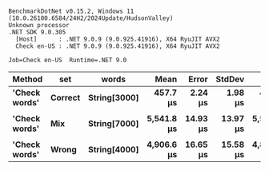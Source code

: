 ```

BenchmarkDotNet v0.15.2, Windows 11 (10.0.26100.6584/24H2/2024Update/HudsonValley)
Unknown processor
.NET SDK 9.0.305
  [Host]      : .NET 9.0.9 (9.0.925.41916), X64 RyuJIT AVX2
  Check en-US : .NET 9.0.9 (9.0.925.41916), X64 RyuJIT AVX2

Job=Check en-US  Runtime=.NET 9.0  

```
| Method        | set     | words        | Mean       | Error    | StdDev   | Min        | Median     | Ratio |
|-------------- |-------- |------------- |-----------:|---------:|---------:|-----------:|-----------:|------:|
| **&#39;Check words&#39;** | **Correct** | **String[3000]** |   **457.7 μs** |  **2.24 μs** |  **1.98 μs** |   **452.0 μs** |   **457.8 μs** |  **1.00** |
|               |         |              |            |          |          |            |            |       |
| **&#39;Check words&#39;** | **Mix**     | **String[7000]** | **5,541.8 μs** | **14.93 μs** | **13.97 μs** | **5,509.3 μs** | **5,544.9 μs** |  **1.00** |
|               |         |              |            |          |          |            |            |       |
| **&#39;Check words&#39;** | **Wrong**   | **String[4000]** | **4,906.6 μs** | **16.65 μs** | **15.58 μs** | **4,883.4 μs** | **4,909.3 μs** |  **1.00** |
